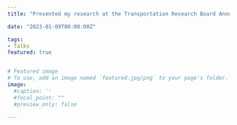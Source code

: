 ```yaml
---
title: "Presented my research at the Transportation Research Board Annual Meeting" 

date: "2023-01-09T00:00:00Z"

tags:
- Talks
featured: true


# Featured image
# To use, add an image named `featured.jpg/png` to your page's folder. 
image:
  #caption: ''
  #focal_point: ""
  #preview_only: false
  
---
```

